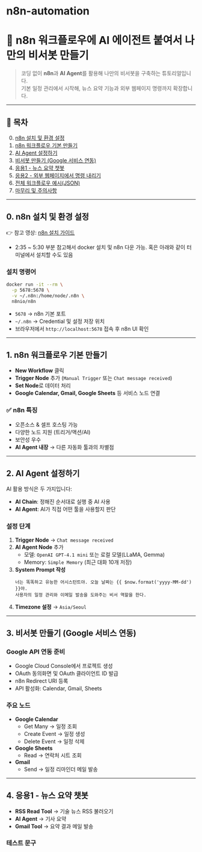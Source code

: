 # n8n-automation


# 🤖 n8n 워크플로우에 AI 에이전트 붙여서 나만의 비서봇 만들기

> 코딩 없이 **n8n**과 **AI Agent**를 활용해 나만의 비서봇을 구축하는 튜토리얼입니다.  
> 기본 일정 관리에서 시작해, 뉴스 요약 기능과 외부 웹페이지 명령까지 확장합니다.

---

## 📌 목차
0. [n8n 설치 및 환경 설정](#0-n8n-설치-및-환경-설정)  
1. [n8n 워크플로우 기본 만들기](#1-n8n-워크플로우-기본-만들기)  
2. [AI Agent 설정하기](#2-ai-agent-설정하기)  
3. [비서봇 만들기 (Google 서비스 연동)](#3-비서봇-만들기-google-서비스-연동)  
4. [응용1 - 뉴스 요약 챗봇](#4-응용1---뉴스-요약-챗봇)  
5. [응용2 - 외부 웹페이지에서 명령 내리기](#5-응용2---외부-웹페이지에서-명령-내리기)  
6. [전체 워크플로우 예시(JSON)](#6-전체-워크플로우-예시json)  
7. [마무리 및 주의사항](#7-마무리-및-주의사항)

---

## 0. n8n 설치 및 환경 설정

👉 참고 영상: [n8n 설치 가이드](https://youtu.be/DhuaKAW819s?si=TRuZOP8i_0Shcta6)     
   
- 2:35 ~ 5:30 부분 참고해서 docker 설치 및 n8n 다운 가능.
혹은 아래와 같이 터미널에서 설치할 수도 있음

### 설치 명령어
```bash
docker run -it --rm \
  -p 5678:5678 \
  -v ~/.n8n:/home/node/.n8n \
  n8nio/n8n
```
- `5678` → n8n 기본 포트  
- `~/.n8n` → Credential 및 설정 저장 위치  
- 브라우저에서 `http://localhost:5678` 접속 후 n8n UI 확인

---


## 1. n8n 워크플로우 기본 만들기

- **New Workflow** 클릭  
- **Trigger Node** 추가 (`Manual Trigger` 또는 `Chat message received`)  
- **Set Node**로 데이터 처리  
- **Google Calendar, Gmail, Google Sheets** 등 서비스 노드 연결  

### ✅ n8n 특징
- 오픈소스 & 셀프 호스팅 가능  
- 다양한 노드 지원 (트리거/액션/AI)  
- 보안성 우수  
- **AI Agent 내장** → 다른 자동화 툴과의 차별점  

---

## 2. AI Agent 설정하기

AI 활용 방식은 두 가지입니다:
- **AI Chain**: 정해진 순서대로 실행 중 AI 사용  
- **AI Agent**: AI가 직접 어떤 툴을 사용할지 판단  

### 설정 단계
1. **Trigger Node** → `Chat message received`  
2. **AI Agent Node** 추가  
   - 모델: `OpenAI GPT-4.1 mini` 또는 로컬 모델(LLaMA, Gemma)  
   - Memory: `Simple Memory` (최근 대화 10개 저장)  
3. **System Prompt 작성**
    ```text
    너는 똑똑하고 유능한 어시스턴트야. 오늘 날짜는 {{ $now.format('yyyy-MM-dd') }}야.
    사용자의 일정 관리와 이메일 발송을 도와주는 비서 역할을 한다.
    ```
4. **Timezone 설정** → `Asia/Seoul`

---

## 3. 비서봇 만들기 (Google 서비스 연동)

### Google API 연동 준비
- Google Cloud Console에서 프로젝트 생성  
- OAuth 동의화면 및 OAuth 클라이언트 ID 발급  
- n8n Redirect URI 등록  
- API 활성화: Calendar, Gmail, Sheets  

### 주요 노드
- **Google Calendar**
  - Get Many → 일정 조회  
  - Create Event → 일정 생성  
  - Delete Event → 일정 삭제  
- **Google Sheets**
  - Read → 연락처 시트 조회  
- **Gmail**
  - Send → 일정 리마인더 메일 발송  

---

## 4. 응용1 - 뉴스 요약 챗봇

- **RSS Read Tool** → 기술 뉴스 RSS 불러오기  
- **AI Agent** → 기사 요약  
- **Gmail Tool** → 요약 결과 메일 발송  

### 테스트 문구
